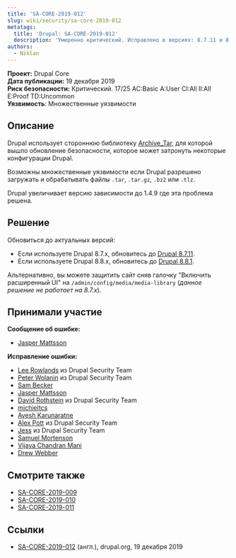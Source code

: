 ```yaml
---
title: 'SA-CORE-2019-012'
slug: wiki/security/sa-core-2019-012
metatags:
  title: 'Drupal: SA-CORE-2019-012'
  description: 'Умеренно критический. Исправлено в версиях: 8.7.11 и 8.8.1.'
authors:
  - Niklan
---
```


**Проект:** Drupal Core\
**Дата публикации:** 19 декабря 2019\
**Риск безопасности:** Критический. 17/25 AC:Basic A:User CI:All II:All E:Proof TD:Uncommon\
**Уязвимость**: Множественные уязвимости

## Описание

Drupal использует стороннюю библиотеку [Archive_Tar](https://pear.php.net/package/Archive_Tar/), для которой вышло обновление безопасности, которое может затронуть некоторые конфигурации Drupal.

Возможны множественные уязвимости если Drupal разрешено загружать и обрабатывать файлы `.tar`, `.tar.gz`, `.bz2` или `.tlz`.

Drupal увеличивает версию зависимости до 1.4.9 где эта проблема решена.

## Решение

Обновиться до актуальных версий:

- Если используете Drupal 8.7.x, обновитесь до [Drupal 8.7.11](../../../releases/8/8.7.x/8.7.11/index.md).
- Если используете Drupal 8.8.x, обновитесь до [Drupal 8.8.1](../../../releases/8/8.8.x/8.8.1/index.md).

Альтернативно, вы можете защитить сайт сняв галочку "Включить расширенный UI" на `/admin/config/media/media-library` (_данное решение не работает на 8.7.x_). 

## Принимали участие

**Сообщение об ошибке:**

- [Jasper Mattsson](https://www.drupal.org/user/521118)

**Исправление ошибки:**

- [Lee Rowlands](https://www.drupal.org/user/395439) из Drupal Security Team
- [Peter Wolanin](https://www.drupal.org/user/49851) из Drupal Security Team
- [Sam Becker](https://www.drupal.org/user/1485048)
- [Jasper Mattsson](https://www.drupal.org/user/521118)
- [David Rothstein](https://www.drupal.org/user/124982) из Drupal Security Team
- [michieltcs](https://www.drupal.org/user/3587972)
- [Ayesh Karunaratne](https://www.drupal.org/user/796148)
- [Alex Pott](https://www.drupal.org/user/157725) из Drupal Security Team
- [Jess](https://www.drupal.org/user/65776) из Drupal Security Team
- [Samuel Mortenson](https://www.drupal.org/user/2582268)
- [Vijaya Chandran Mani](https://www.drupal.org/user/93488)
- [Drew Webber](https://www.drupal.org/user/255969)

## Смотрите также

- [SA-CORE-2019-009](../2019-009/index.md)
- [SA-CORE-2019-010](../2019-010/index.md)
- [SA-CORE-2019-011](../2019-011/index.md)

## Ссылки

- [SA-CORE-2019-012](https://www.drupal.org/SA-CORE-2019-012) (англ.), drupal.org, 19 декабря 2019